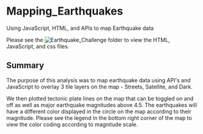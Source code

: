 # Mapping_Earthquakes
Using JavaScript, HTML, and APIs to map Earthquake data

Please see the ![Earthquake_Challenge](https://github.com/JonathanBrown003/Mapping_Earthquakes/tree/main/Earthquake_Challenge) folder to view the HTML, JavaScript, and css files. 

## Summary
The purpose of this analysis was to map earthquake data using API's and JavaScript to overlay 3 tile layers on the map - Streets, Satellite, and Dark. 

We then plotted tectonic plate lines on the map that can be toggled on and off as well as major earthquake magnitudes above 4.5. The earthquakes will have a different color displayed in the circle on the map according to their magnitude. Please see the legend in the bottom right corner of the map to view the color coding according to magnitude scale.
